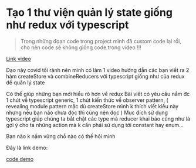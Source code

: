 # Tạo 1 thư viện quản lý state giống như redux với typescript

> Trong những đọạn code trong project mình đã custom code lại rồi, cho nên code sẽ không giống code
> trong video !!!

[Link video](https://s.net.vn/eEMJ)

Dạo này covid tối rảnh nên mình có làm 1 video hướng dẫn các bạn viết ra 2 hàm createStore và
combineReducers với typescript giống như của redux để quản lý state

Có thể giúp những bạn mới hiểu rõ hơn về redux
Bài viết có yêu cầu nắm đc 1 chút về typescript generic, 1 chút kiến thức về observer pattern, (
revealing module pattern mặc dù createStore mình k thích viết kiểu này nhưng nếu bạn nào chưa đọc
thì cũng nên đọc )
Mục đích sử dụng typescript giúp chúng ta bắt chặt các type mà reducer khai báo cũng như là gợi ý
cho ta những action mà k cần phải sử dụng tới constant hay enum...

Bạn nào k nắm vững chỗ nào có thể hỏi mình

Đây là link demo:

[code demo](https://s.net.vn/R9UJ)
